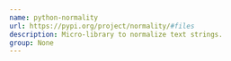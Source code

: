 ```yaml
---
name: python-normality
url: https://pypi.org/project/normality/#files
description: Micro-library to normalize text strings.
group: None
---
```

